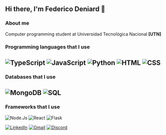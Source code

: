 ## Hi there, I'm Federico Deniard 👋

<!--
**FedericoDeniard/FedericoDeniard** is a ✨ _special_ ✨ repository because its `README.md` (this file) appears on your GitHub profile.

Here are some ideas to get you started:

- 🔭 I’m currently working on ...
- 🌱 I’m currently learning ...
- 👯 I’m looking to collaborate on ...
- 🤔 I’m looking for help with ...
- 💬 Ask me about ...
- 📫 How to reach me: ...
- 😄 Pronouns: ...
- ⚡ Fun fact: ...
-->
### About me  
Computer programming student at Universidad Tecnológica Nacional **[UTN]**  
  
### Programming languages that I use  
![TypeScript](https://img.icons8.com/?size=100&id=uJM6fQYqDaZK&format=png&color=000000)
![JavaScript](https://img.icons8.com/color/48/000000/javascript.png) 
![Python](https://img.icons8.com/color/48/000000/python.png) 
![HTML](https://img.icons8.com/color/48/000000/html-5.png) 
![CSS](https://img.icons8.com/color/48/000000/css3.png)  
---
### Databases that I use
![MongoDB](https://icons8.com/icon/74402/mongodb)
![SQL](https://icons8.com/icon/J6KcaRLsTgpZ/sql)
---
### Frameworks that I use
![Node.Js](https://icons8.com/icon/hsPbhkOH4FMe/node-js)
![React](https://img.icons8.com/color/48/000000/react-native.png) 
![Flask](https://icons8.com/icon/MHcMYTljfKOr/flask)

<a href="https://www.linkedin.com/in/federicodeniard/" target="_blank"><img src="https://img.shields.io/badge/LinkedIn-blue?style=for-the-badge&logo=linkedin&logoColor=white" alt="LinkedIn"></a>
<a href="mailto:fededeniard@gmail.com" target="_blank"><img src="https://img.shields.io/badge/Gmail-red?style=for-the-badge&logo=gmail&logoColor=white" alt="Gmail"></a>
<a href="https://discord.com/users/fededeniard" target="_blank"><img src="https://img.shields.io/badge/Discord-blue?style=for-the-badge&logo=discord&logoColor=white" alt="Discord"></a>



